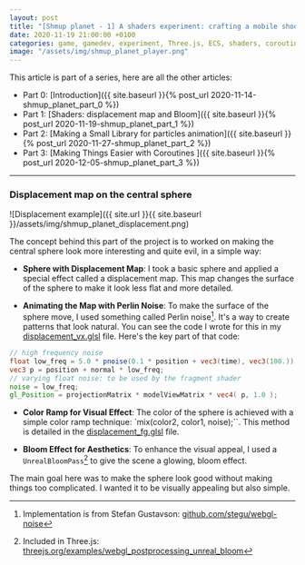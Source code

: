 ```yaml
---
layout: post
title: "[Shmup planet - 1] A shaders experiment: crafting a mobile shooter game using Three.js, ECS and coroutines!"
date: 2020-11-19 21:00:00 +0100
categories: game, gamedev, experiment, Three.js, ECS, shaders, coroutines, mini-console, tech
image: "/assets/img/shmup_planet_player.png"
---
```


This article is part of a series, here are all the other articles:

- Part 0: [Introduction]({{ site.baseurl }}{% post_url 2020-11-14-shmup_planet_part_0 %})
- Part 1: [Shaders: displacement map and Bloom]({{ site.baseurl }}{% post_url 2020-11-19-shmup_planet_part_1 %})
- Part 2: [Making a Small Library for particles animation]({{ site.baseurl }}{% post_url 2020-11-27-shmup_planet_part_2 %})
- Part 3: [Making Things Easier with Coroutines ]({{ site.baseurl }}{% post_url 2020-12-05-shmup_planet_part_3 %})

---

### Displacement map on the central sphere

![Displacement example]({{ site.url }}{{ site.baseurl }}/assets/img/shmup_planet_displacement.png)


The concept behind this part of the project is to worked on making the central sphere look more interesting and quite evil, in a simple way:

 - **Sphere with Displacement Map**: I took a basic sphere and applied a special effect called a displacement map. This map changes the surface of the sphere to make it look less flat and more detailed.

 - **Animating the Map with Perlin Noise**: To make the surface of the sphere move, I used something called Perlin noise[^2]. It's a way to create patterns that look natural. You can see the code I wrote for this in my [displacement_vx.glsl](https://github.com/clallier/shmup_planet/blob/master/src/shaders/displacement_vx.glsl) file. Here's the key part of that code:

 ```glsl
 // high frequency noise 
 float low_freq = 5.0 * pnoise(0.1 * position + vec3(time), vec3(100.));
 vec3 p = position + normal * low_freq;
 // varying float noise: to be used by the fragment shader
 noise = low_freq;
 gl_Position = projectionMatrix * modelViewMatrix * vec4( p, 1.0 );
 ```
 - **Color Ramp for Visual Effect**: The color of the sphere is achieved with a simple color ramp technique: `mix(color2, color1, noise);``. This method is detailed in the [displacement_fg.glsl](https://github.com/clallier/shmup_planet/blob/master/src/shaders/displacement_fg.glsl) file.

 - **Bloom Effect for Aesthetics**: To enhance the visual appeal, I used a `UnrealBloomPass`[^3] to give the scene a glowing, bloom effect.

The main goal here was to make the sphere look good without making things too complicated. I wanted it to be visually appealing but also simple.

[^2]: Implementation is from Stefan Gustavson: [github.com/stegu/webgl-noise](https://github.com/stegu/webgl-noise)

[^3]: Included in Three.js: [threejs.org/examples/webgl_postprocessing_unreal_bloom](https://threejs.org/examples/webgl_postprocessing_unreal_bloom.html)
